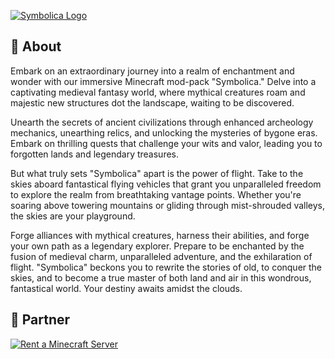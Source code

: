 [![Symbolica Logo](https://i.imgur.com/XdZn2s4.png)](https://pixeldreamstudios.github.io)

## 📜 About

Embark on an extraordinary journey into a realm of enchantment and wonder with our immersive Minecraft mod-pack "Symbolica." Delve into a captivating medieval fantasy world, where mythical creatures roam and majestic new structures dot the landscape, waiting to be discovered.

Unearth the secrets of ancient civilizations through enhanced archeology mechanics, unearthing relics, and unlocking the mysteries of bygone eras. Embark on thrilling quests that challenge your wits and valor, leading you to forgotten lands and legendary treasures.

But what truly sets "Symbolica" apart is the power of flight. Take to the skies aboard fantastical flying vehicles that grant you unparalleled freedom to explore the realm from breathtaking vantage points. Whether you're soaring above towering mountains or gliding through mist-shrouded valleys, the skies are your playground.

Forge alliances with mythical creatures, harness their abilities, and forge your own path as a legendary explorer. Prepare to be enchanted by the fusion of medieval charm, unparalleled adventure, and the exhilaration of flight. "Symbolica" beckons you to rewrite the stories of old, to conquer the skies, and to become a true master of both land and air in this wondrous, fantastical world. Your destiny awaits amidst the clouds.

## 💼 Partner
[![Rent a Minecraft Server](https://i.imgur.com/l815YIN.png)](https://bisecthosting.com/PixelDream)

